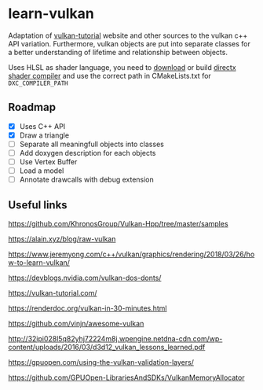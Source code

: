 # learn-vulkan

Adaptation of [vulkan-tutorial](https://vulkan-tutorial.com/) website and other sources to the vulkan c++ API variation. Furthermore, vulkan objects are put into separate classes for a better understanding of lifetime and relationship between objects.

Uses HLSL as shader language, you need to [download](https://ci.appveyor.com/project/antiagainst/directxshadercompiler/branch/master/artifacts) or build [directx shader compiler](https://github.com/microsoft/DirectXShaderCompiler) and use the correct path in CMakeLists.txt for `DXC_COMPILER_PATH`

## Roadmap

- [x] Uses C++ API
- [x] Draw a triangle
- [ ] Separate all meaningfull objects into classes
- [ ] Add doxygen description for each objects
- [ ] Use Vertex Buffer
- [ ] Load a model
- [ ] Annotate drawcalls with debug extension

## Useful links

https://github.com/KhronosGroup/Vulkan-Hpp/tree/master/samples

https://alain.xyz/blog/raw-vulkan

https://www.jeremyong.com/c++/vulkan/graphics/rendering/2018/03/26/how-to-learn-vulkan/

https://devblogs.nvidia.com/vulkan-dos-donts/

https://vulkan-tutorial.com/

https://renderdoc.org/vulkan-in-30-minutes.html

https://github.com/vinjn/awesome-vulkan

http://32ipi028l5q82yhj72224m8j.wpengine.netdna-cdn.com/wp-content/uploads/2016/03/d3d12_vulkan_lessons_learned.pdf

https://gpuopen.com/using-the-vulkan-validation-layers/

https://github.com/GPUOpen-LibrariesAndSDKs/VulkanMemoryAllocator
